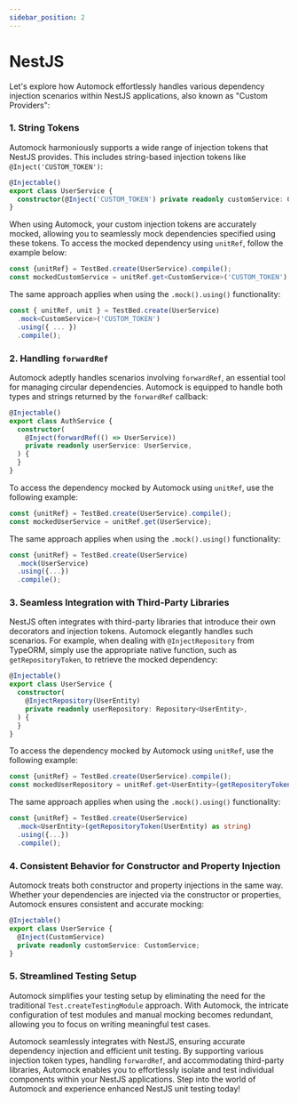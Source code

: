 ```yaml
---
sidebar_position: 2
---
```


# NestJS

Let's explore how Automock effortlessly handles various dependency injection scenarios within NestJS applications, also
known as "Custom Providers":

### 1. String Tokens

Automock harmoniously supports a wide range of injection tokens that NestJS provides. This includes string-based
injection tokens like `@Inject('CUSTOM_TOKEN')`:

```typescript
@Injectable()
export class UserService {
  constructor(@Inject('CUSTOM_TOKEN') private readonly customService: CustomService) {}
}
```

When using Automock, your custom injection tokens are accurately mocked, allowing you to seamlessly mock dependencies
specified using these tokens. To access the mocked dependency using `unitRef`, follow the example below:

```typescript
const {unitRef} = TestBed.create(UserService).compile();
const mockedCustomService = unitRef.get<CustomService>('CUSTOM_TOKEN');
```

The same approach applies when using the `.mock().using()` functionality:

```typescript
const { unitRef, unit } = TestBed.create(UserService)
  .mock<CustomService>('CUSTOM_TOKEN')
  .using({ ... })
  .compile();
```

### 2. Handling `forwardRef`

Automock adeptly handles scenarios involving `forwardRef`, an essential tool for managing circular dependencies.
Automock is equipped to handle both types and strings returned by the `forwardRef` callback:

```typescript
@Injectable()
export class AuthService {
  constructor(
    @Inject(forwardRef(() => UserService))
    private readonly userService: UserService,
  ) {
  }
}
```

To access the dependency mocked by Automock using `unitRef`, use the following example:

```typescript
const {unitRef} = TestBed.create(UserService).compile();
const mockedUserService = unitRef.get(UserService);
```

The same approach applies when using the `.mock().using()` functionality:

```typescript
const {unitRef} = TestBed.create(UserService)
  .mock(UserService)
  .using({...})
  .compile();
```

### 3. Seamless Integration with Third-Party Libraries

NestJS often integrates with third-party libraries that introduce their own decorators and injection tokens. Automock
elegantly handles such scenarios. For example, when dealing with `@InjectRepository` from TypeORM, simply use the
appropriate native function, such as `getRepositoryToken`, to retrieve the mocked dependency:

```typescript
@Injectable()
export class UserService {
  constructor(
    @InjectRepository(UserEntity)
    private readonly userRepository: Repository<UserEntity>,
  ) {
  }
}
```

To access the dependency mocked by Automock using `unitRef`, use the following example:

```typescript
const {unitRef} = TestBed.create(UserService).compile();
const mockedUserRepository = unitRef.get<UserEntity>(getRepositoryToken(UserEntity) as string);
```

The same approach applies when using the `.mock().using()` functionality:

```typescript
const {unitRef} = TestBed.create(UserService)
  .mock<UserEntity>(getRepositoryToken(UserEntity) as string)
  .using({...})
  .compile();
```

### 4. Consistent Behavior for Constructor and Property Injection

Automock treats both constructor and property injections in the same way. Whether your dependencies are injected via the
constructor or properties, Automock ensures consistent and accurate mocking:

```typescript
@Injectable()
export class UserService {
  @Inject(CustomService)
  private readonly customService: CustomService;
}
```

### 5. Streamlined Testing Setup

Automock simplifies your testing setup by eliminating the need for the traditional `Test.createTestingModule` approach.
With Automock, the intricate configuration of test modules and manual mocking becomes redundant, allowing you to focus
on writing meaningful test cases.

Automock seamlessly integrates with NestJS, ensuring accurate dependency injection and efficient unit testing. By
supporting various injection token types, handling `forwardRef`, and accommodating third-party libraries, Automock
enables you to effortlessly isolate and test individual components within your NestJS applications. Step into the world
of Automock and experience enhanced NestJS unit testing today!